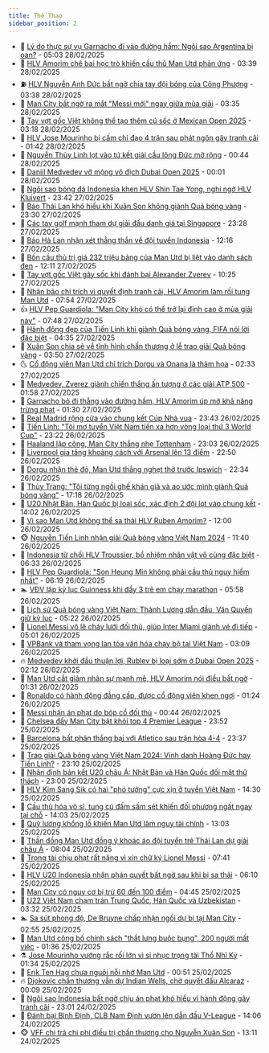 ```yaml
---
title: Thể Thao
sidebar_position: 2
---
```


<!-- dantri-the-thao:START -->
- 🎡 [Lý do thực sự vụ Garnacho đi vào đường hầm: Ngôi sao Argentina bị oan?](https://dantri.com.vn/the-thao/ly-do-thuc-su-vu-garnacho-di-vao-duong-ham-ngoi-sao-argentina-bi-oan-20250228113300454.htm) - 05:03 28/02/2025
- 💯 [HLV Amorim chê bai học trò khiến cầu thủ Man Utd phản ứng](https://dantri.com.vn/the-thao/hlv-amorim-che-bai-hoc-tro-khien-cau-thu-man-utd-phan-ung-20250228102917978.htm) - 03:39 28/02/2025
- ⛽️ [HLV Nguyễn Anh Đức bất ngờ chia tay đội bóng của Công Phượng](https://dantri.com.vn/the-thao/hlv-nguyen-anh-duc-bat-ngo-chia-tay-doi-bong-cua-cong-phuong-20250228104552007.htm) - 03:38 28/02/2025
- 💃 [Man City bất ngờ ra mắt &quot;Messi mới&quot; ngay giữa mùa giải](https://dantri.com.vn/the-thao/man-city-bat-ngo-ra-mat-messi-moi-ngay-giua-mua-giai-20250228103504634.htm) - 03:35 28/02/2025
- 🌈 [Tay vợt gốc Việt không thể tạo thêm cú sốc ở Mexican Open 2025](https://dantri.com.vn/the-thao/tay-vot-goc-viet-khong-the-tao-them-cu-soc-o-mexican-open-2025-20250228101721676.htm) - 03:18 28/02/2025
- 🦅 [HLV Jose Mourinho bị cấm chỉ đạo 4 trận sau phát ngôn gây tranh cãi](https://dantri.com.vn/the-thao/hlv-jose-mourinho-bi-cam-chi-dao-4-tran-sau-phat-ngon-gay-tranh-cai-20250228080130283.htm) - 01:42 28/02/2025
- 🌝 [Nguyễn Thùy Linh lọt vào tứ kết giải cầu lông Đức mở rộng](https://dantri.com.vn/the-thao/nguyen-thuy-linh-lot-vao-tu-ket-giai-cau-long-duc-mo-rong-20250228072711284.htm) - 00:44 28/02/2025
- 🚀 [Daniil Medvedev vỡ mộng vô địch Dubai Open 2025](https://dantri.com.vn/the-thao/daniil-medvedev-vo-mong-vo-dich-dubai-open-2025-20250228065916760.htm) - 00:01 28/02/2025
- 🎉 [Ngôi sao bóng đá Indonesia khen HLV Shin Tae Yong, nghi ngờ HLV Kluivert](https://dantri.com.vn/the-thao/ngoi-sao-bong-da-indonesia-khen-hlv-shin-tae-yong-nghi-ngo-hlv-kluivert-20250227235854558.htm) - 23:42 27/02/2025
- 📝 [Báo Thái Lan khó hiểu khi Xuân Son không giành Quả bóng vàng](https://dantri.com.vn/the-thao/bao-thai-lan-kho-hieu-khi-xuan-son-khong-gianh-qua-bong-vang-20250227195251584.htm) - 23:30 27/02/2025
- 🦄 [Các tay golf mạnh tham dự giải đấu danh giá tại Singapore](https://dantri.com.vn/the-thao/cac-tay-golf-manh-tham-du-giai-dau-danh-gia-tai-singapore-20250227201649830.htm) - 23:28 27/02/2025
- 🎉 [Báo Hà Lan nhận xét thẳng thắn về đội tuyển Indonesia](https://dantri.com.vn/the-thao/bao-ha-lan-nhan-xet-thang-than-ve-doi-tuyen-indonesia-20250227174257782.htm) - 12:16 27/02/2025
- 💼 [Bốn cầu thủ trị giá 232 triệu bảng của Man Utd bị liệt vào danh sách đen](https://dantri.com.vn/the-thao/bon-cau-thu-tri-gia-232-trieu-bang-cua-man-utd-bi-liet-vao-danh-sach-den-20250227191056056.htm) - 12:11 27/02/2025
- 🤡 [Tay vợt gốc Việt gây sốc khi đánh bại Alexander Zverev](https://dantri.com.vn/the-thao/tay-vot-goc-viet-gay-soc-khi-danh-bai-alexander-zverev-20250227171950155.htm) - 10:25 27/02/2025
- 🦆 [Nhận bão chỉ trích vì quyết định tranh cãi, HLV Amorim làm rối tung Man Utd](https://dantri.com.vn/the-thao/nhan-bao-chi-trich-vi-quyet-dinh-tranh-cai-hlv-amorim-lam-roi-tung-man-utd-20250227133350959.htm) - 07:54 27/02/2025
- 👍 [HLV Pep Guardiola: &quot;Man City khó có thể trở lại đỉnh cao ở mùa giải này&quot;](https://dantri.com.vn/the-thao/hlv-pep-guardiola-man-city-kho-co-the-tro-lai-dinh-cao-o-mua-giai-nay-20250227105822155.htm) - 07:48 27/02/2025
- 💼 [Hành động đẹp của Tiến Linh khi giành Quả bóng vàng, FIFA nói lời đặc biệt](https://dantri.com.vn/the-thao/hanh-dong-dep-cua-tien-linh-khi-gianh-qua-bong-vang-fifa-noi-loi-dac-biet-20250227113515467.htm) - 04:35 27/02/2025
- 🦒 [Xuân Son chia sẻ về tình hình chấn thương ở lễ trao giải Quả bóng vàng](https://dantri.com.vn/the-thao/xuan-son-chia-se-ve-tinh-hinh-chan-thuong-o-le-trao-giai-qua-bong-vang-20250227104239528.htm) - 03:50 27/02/2025
- 🌜 [Cổ động viên Man Utd chỉ trích Dorgu và Onana là thảm họa](https://dantri.com.vn/the-thao/co-dong-vien-man-utd-chi-trich-dorgu-va-onana-la-tham-hoa-20250227092614979.htm) - 02:33 27/02/2025
- 🦆 [Medvedev, Zverez giành chiến thắng ấn tượng ở các giải ATP 500](https://dantri.com.vn/the-thao/medvedev-zverez-gianh-chien-thang-an-tuong-o-cac-giai-atp-500-20250227085707615.htm) - 01:58 27/02/2025
- 💪 [Garnacho bỏ đi thẳng vào đường hầm, HLV Amorim úp mở khả năng trừng phạt](https://dantri.com.vn/the-thao/garnacho-bo-di-thang-vao-duong-ham-hlv-amorim-up-mo-kha-nang-trung-phat-20250227081718364.htm) - 01:30 27/02/2025
- 🧠 [Real Madrid rộng cửa vào chung kết Cúp Nhà vua](https://dantri.com.vn/the-thao/real-madrid-rong-cua-vao-chung-ket-cup-nha-vua-20250227064209464.htm) - 23:43 26/02/2025
- 🦄 [Tiến Linh: &quot;Tôi mơ tuyển Việt Nam tiến xa hơn vòng loại thứ 3 World Cup&quot;](https://dantri.com.vn/the-thao/tien-linh-toi-mo-tuyen-viet-nam-tien-xa-hon-vong-loai-thu-3-world-cup-20250227010157248.htm) - 23:22 26/02/2025
- 🥸 [Haaland lập công, Man City thắng nhẹ Tottenham](https://dantri.com.vn/the-thao/haaland-lap-cong-man-city-thang-nhe-tottenham-20250227060340532.htm) - 23:03 26/02/2025
- 🤠 [Liverpool gia tăng khoảng cách với Arsenal lên 13 điểm](https://dantri.com.vn/the-thao/liverpool-gia-tang-khoang-cach-voi-arsenal-len-13-diem-20250227055004095.htm) - 22:50 26/02/2025
- 👺 [Dorgu nhận thẻ đỏ, Man Utd thắng nghẹt thở trước Ipswich](https://dantri.com.vn/the-thao/dorgu-nhan-the-do-man-utd-thang-nghet-tho-truoc-ipswich-20250227053245914.htm) - 22:34 26/02/2025
- 📝 [Thùy Trang: &quot;Tôi từng ngồi ghế khán giả và ao ước mình giành Quả bóng vàng&quot;](https://dantri.com.vn/the-thao/thuy-trang-toi-tung-ngoi-ghe-khan-gia-va-ao-uoc-minh-gianh-qua-bong-vang-20250226234633152.htm) - 17:18 26/02/2025
- 🦆 [U20 Nhật Bản, Hàn Quốc bị loại sốc, xác định 2 đội lọt vào chung kết](https://dantri.com.vn/the-thao/u20-nhat-ban-han-quoc-bi-loai-soc-xac-dinh-2-doi-lot-vao-chung-ket-20250226210243770.htm) - 14:02 26/02/2025
- 🥳 [Vì sao Man Utd không thể sa thải HLV Ruben Amorim?](https://dantri.com.vn/the-thao/vi-sao-man-utd-khong-the-sa-thai-hlv-ruben-amorim-20250226172754446.htm) - 12:00 26/02/2025
- 🐵 [Nguyễn Tiến Linh nhận giải Quả bóng vàng Việt Nam 2024](https://dantri.com.vn/the-thao/nguyen-tien-linh-nhan-giai-qua-bong-vang-viet-nam-2024-20250226183940360.htm) - 11:40 26/02/2025
- 🤩 [Indonesia từ chối HLV Troussier, bổ nhiệm nhân vật vô cùng đặc biệt](https://dantri.com.vn/the-thao/indonesia-tu-choi-hlv-troussier-bo-nhiem-nhan-vat-vo-cung-dac-biet-20250226133333244.htm) - 06:33 26/02/2025
- 🤠 [HLV Pep Guardiola: &quot;Son Heung Min không phải cầu thủ nguy hiểm nhất&quot;](https://dantri.com.vn/the-thao/hlv-pep-guardiola-son-heung-min-khong-phai-cau-thu-nguy-hiem-nhat-20250226125606755.htm) - 06:19 26/02/2025
- 🏊 [VĐV lập kỷ lục Guinness khi đẩy 3 trẻ em chạy marathon](https://dantri.com.vn/the-thao/vdv-lap-ky-luc-guinness-khi-day-3-tre-em-chay-marathon-20250226125736334.htm) - 05:58 26/02/2025
- 🗽 [Lịch sử Quả bóng vàng Việt Nam: Thành Lương dẫn đầu, Văn Quyến giữ kỷ lục](https://dantri.com.vn/the-thao/lich-su-qua-bong-vang-viet-nam-thanh-luong-dan-dau-van-quyen-giu-ky-luc-20250226120545653.htm) - 05:22 26/02/2025
- 🚀 [Lionel Messi vô lê cháy lưới đối thủ, giúp Inter Miami giành vé đi tiếp](https://dantri.com.vn/the-thao/lionel-messi-vo-le-chay-luoi-doi-thu-giup-inter-miami-gianh-ve-di-tiep-20250226114137435.htm) - 05:01 26/02/2025
- 🎉 [VPBank và tham vọng lan tỏa văn hóa chạy bộ tại Việt Nam](https://dantri.com.vn/the-thao/vpbank-va-tham-vong-lan-toa-van-hoa-chay-bo-tai-viet-nam-20250226095048810.htm) - 03:09 26/02/2025
- 🔥 [Medvedev khởi đầu thuận lợi, Rublev bị loại sớm ở Dubai Open 2025](https://dantri.com.vn/the-thao/medvedev-khoi-dau-thuan-loi-rublev-bi-loai-som-o-dubai-open-2025-20250226090948894.htm) - 02:12 26/02/2025
- 🎉 [Man Utd cắt giảm nhân sự mạnh mẽ, HLV Amorim nói điều bất ngờ](https://dantri.com.vn/the-thao/man-utd-cat-giam-nhan-su-manh-me-hlv-amorim-noi-dieu-bat-ngo-20250226081929398.htm) - 01:31 26/02/2025
- 🎡 [Ronaldo có hành động đẳng cấp, được cổ động viên khen ngợi](https://dantri.com.vn/the-thao/ronaldo-co-hanh-dong-dang-cap-duoc-co-dong-vien-khen-ngoi-20250226075022360.htm) - 01:24 26/02/2025
- 🐻 [Messi nhận án phạt do bóp cổ đối thủ](https://dantri.com.vn/the-thao/messi-nhan-an-phat-do-bop-co-doi-thu-20250226074339419.htm) - 00:44 26/02/2025
- 🌊 [Chelsea đẩy Man City bật khỏi top 4 Premier League](https://dantri.com.vn/the-thao/chelsea-day-man-city-bat-khoi-top-4-premier-league-20250226065242592.htm) - 23:52 25/02/2025
- 💃 [Barcelona bất phân thắng bại với Atletico sau trận hòa 4-4](https://dantri.com.vn/the-thao/barcelona-bat-phan-thang-bai-voi-atletico-sau-tran-hoa-4-4-20250226063733609.htm) - 23:37 25/02/2025
- 🤔 [Trao giải Quả bóng vàng Việt Nam 2024: Vinh danh Hoàng Đức hay Tiến Linh?](https://dantri.com.vn/the-thao/trao-giai-qua-bong-vang-viet-nam-2024-vinh-danh-hoang-duc-hay-tien-linh-20250225160911160.htm) - 23:10 25/02/2025
- 🤭 [Nhận định bán kết U20 châu Á: Nhật Bản và Hàn Quốc đối mặt thử thách](https://dantri.com.vn/the-thao/nhan-dinh-ban-ket-u20-chau-a-nhat-ban-va-han-quoc-doi-mat-thu-thach-20250225154432402.htm) - 23:00 25/02/2025
- 👹 [HLV Kim Sang Sik có hai &quot;phó tướng&quot; cực xịn ở tuyển Việt Nam](https://dantri.com.vn/the-thao/hlv-kim-sang-sik-co-hai-pho-tuong-cuc-xin-o-tuyen-viet-nam-20250225210611296.htm) - 14:30 25/02/2025
- 🗽 [Cầu thủ hóa võ sĩ, tung cú đấm sấm sét khiến đối phương ngất ngay tại chỗ](https://dantri.com.vn/the-thao/cau-thu-hoa-vo-si-tung-cu-dam-sam-set-khien-doi-phuong-ngat-ngay-tai-cho-20250225200252580.htm) - 14:03 25/02/2025
- 🥳 [Quỹ lương khổng lồ khiến Man Utd lâm nguy tài chính](https://dantri.com.vn/the-thao/quy-luong-khong-lo-khien-man-utd-lam-nguy-tai-chinh-20250225194938710.htm) - 13:03 25/02/2025
- 💃 [Thần đồng Man Utd đồng ý khoác áo đội tuyển trẻ Thái Lan dự giải châu Á](https://dantri.com.vn/the-thao/than-dong-man-utd-dong-y-khoac-ao-doi-tuyen-tre-thai-lan-du-giai-chau-a-20250225120457251.htm) - 08:04 25/02/2025
- 🧰 [Trọng tài chịu phạt rất nặng vì xin chữ ký Lionel Messi](https://dantri.com.vn/the-thao/trong-tai-chiu-phat-rat-nang-vi-xin-chu-ky-lionel-messi-20250225143940569.htm) - 07:41 25/02/2025
- 💪 [HLV U20 Indonesia nhận phán quyết bất ngờ sau khi bị sa thải](https://dantri.com.vn/the-thao/hlv-u20-indonesia-nhan-phan-quyet-bat-ngo-sau-khi-bi-sa-thai-20250225131016034.htm) - 06:10 25/02/2025
- 🚀 [Man City có nguy cơ bị trừ 60 đến 100 điểm](https://dantri.com.vn/the-thao/man-city-co-nguy-co-bi-tru-60-den-100-diem-20250225112847738.htm) - 04:45 25/02/2025
- 🤠 [U22 Việt Nam chạm trán Trung Quốc, Hàn Quốc và Uzbekistan](https://dantri.com.vn/the-thao/u22-viet-nam-cham-tran-trung-quoc-han-quoc-va-uzbekistan-20250225101920938.htm) - 03:32 25/02/2025
- 🏊 [Sa sút phong độ, De Bruyne chấp nhận ngồi dự bị tại Man City](https://dantri.com.vn/the-thao/sa-sut-phong-do-de-bruyne-chap-nhan-ngoi-du-bi-tai-man-city-20250225091442482.htm) - 02:55 25/02/2025
- 🦄 [Man Utd công bố chính sách &quot;thắt lưng buộc bụng&quot;, 200 người mất việc](https://dantri.com.vn/the-thao/man-utd-cong-bo-chinh-sach-that-lung-buoc-bung-200-nguoi-mat-viec-20250225083604166.htm) - 01:36 25/02/2025
- ⚗️ [Jose Mourinho vướng rắc rối lớn vì sỉ nhục trọng tài Thổ Nhĩ Kỳ](https://dantri.com.vn/the-thao/jose-mourinho-vuong-rac-roi-lon-vi-si-nhuc-trong-tai-tho-nhi-ky-20250225080930295.htm) - 01:34 25/02/2025
- 🥷 [Erik Ten Hag chưa nguôi nỗi nhớ Man Utd](https://dantri.com.vn/the-thao/erik-ten-hag-chua-nguoi-noi-nho-man-utd-20250225075104631.htm) - 00:51 25/02/2025
- 🔥 [Djokovic chấn thương vẫn dự Indian Wells, chờ quyết đấu Alcaraz](https://dantri.com.vn/the-thao/djokovic-chan-thuong-van-du-indian-wells-cho-quyet-dau-alcaraz-20250225070146067.htm) - 00:09 25/02/2025
- 🦅 [Ngôi sao Indonesia bất ngờ chịu án phạt khó hiểu vì hành động gây tranh cãi](https://dantri.com.vn/the-thao/ngoi-sao-indonesia-bat-ngo-chiu-an-phat-kho-hieu-vi-hanh-dong-gay-tranh-cai-20250224233243876.htm) - 23:01 24/02/2025
- 🌝 [Đánh bại Bình Định, CLB Nam Định vươn lên dẫn đầu V-League](https://dantri.com.vn/the-thao/danh-bai-binh-dinh-clb-nam-dinh-vuon-len-dan-dau-v-league-20250224205315107.htm) - 14:06 24/02/2025
- 🐵 [VFF chi trả chi phí điều trị chấn thương cho Nguyễn Xuân Son](https://dantri.com.vn/the-thao/vff-chi-tra-chi-phi-dieu-tri-chan-thuong-cho-nguyen-xuan-son-20250224201100577.htm) - 13:11 24/02/2025<!-- dantri-the-thao:END -->

